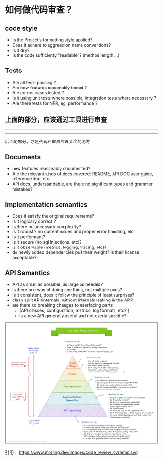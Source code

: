 # 如何做代码审查？
## code style
- Is the Project‘s formatting style applied?
- Does it adhere to aggreed on name conventions?
- Is it dry?
- Is the code sufficienty "readable"? (method length ...)

## Tests
 - Are all tests passing ?
 - Are new features reasonably tested ?
 - Are corner cases tested ?
 - Is it using unit tests where possible, integration tests where necessary ?
 - Are there tests for NFR, eg. performance ? 


上面的部分，应该通过工具进行审查
----------
----------

----------
 后面的部分，才是代码评审员应该关注的地方
## Documents
 - new features reasonably documented?
 - Are the relevant kinds of docs covered: README, API DOC user guide, reference doc, etc.
 - API docs, understandable, are there no significant types and grammer mistakes?
## Implementation semantics
 - Does it satisfy the original requirements?
 - is it logically correct ?
 - is there no uncessary complexity?
 - is it robust ? no current issues and proper error handling, etc
 - is it performant?
 - is it secure (no sql injections. etc)?
 - is it observable (metrics, logging, tracing, etc)?
 - do newly added dependencies pull their weight? is their license acceptable?
## API Semantics
- API as small as possible, as large as needed?
- is there one way of doing one thing, not multiple ones?
- is it consistent, does it follow the principle of least surprises?
- clean split API/internals, without internals leaking in the API?
- are there no breaking changes to userfacing parts 
    - (API classes, configuration, metrics, log formats, etc? )
    - Is a new API generally useful and not overly specific?


![](media/16654485016503/16654485098821.jpg)

引用：
https://www.morling.dev/images/code_review_pyramid.svg